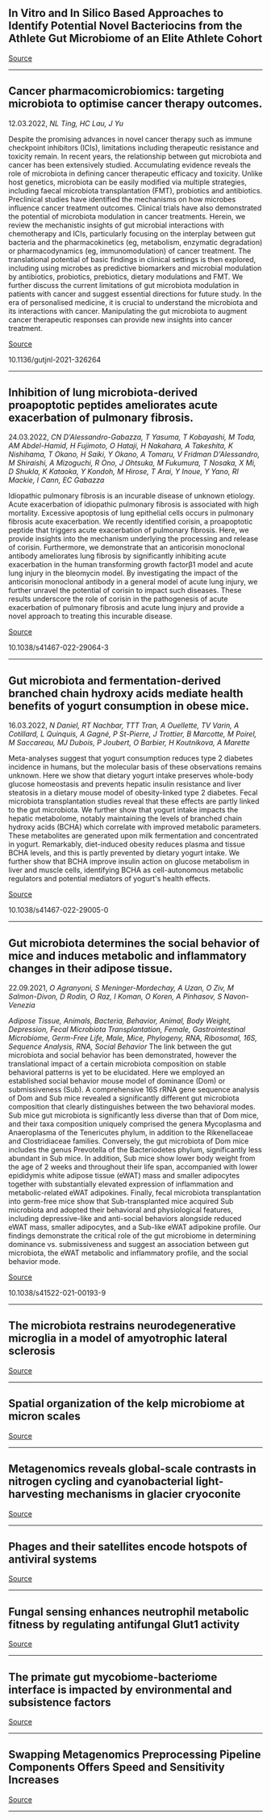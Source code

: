 ## In Vitro and In Silico Based Approaches to Identify Potential Novel Bacteriocins from the Athlete Gut Microbiome of an Elite Athlete Cohort

[Source](https://www.mdpi.com/2076-2607/10/4/701)

---

## Cancer pharmacomicrobiomics: targeting microbiota to optimise cancer therapy outcomes.
 12.03.2022, _NL Ting, HC Lau, J Yu_


Despite the promising advances in novel cancer therapy such as immune checkpoint inhibitors (ICIs), limitations including therapeutic resistance and toxicity remain. In recent years, the relationship between gut microbiota and cancer has been extensively studied. Accumulating evidence reveals the role of microbiota in defining cancer therapeutic efficacy and toxicity. Unlike host genetics, microbiota can be easily modified via multiple strategies, including faecal microbiota transplantation (FMT), probiotics and antibiotics. Preclinical studies have identified the mechanisms on how microbes influence cancer treatment outcomes. Clinical trials have also demonstrated the potential of microbiota modulation in cancer treatments. Herein, we review the mechanistic insights of gut microbial interactions with chemotherapy and ICIs, particularly focusing on the interplay between gut bacteria and the pharmacokinetics (eg, metabolism, enzymatic degradation) or pharmacodynamics (eg, immunomodulation) of cancer treatment. The translational potential of basic findings in clinical settings is then explored, including using microbes as predictive biomarkers and microbial modulation by antibiotics, probiotics, prebiotics, dietary modulations and FMT. We further discuss the current limitations of gut microbiota modulation in patients with cancer and suggest essential directions for future study. In the era of personalised medicine, it is crucial to understand the microbiota and its interactions with cancer. Manipulating the gut microbiota to augment cancer therapeutic responses can provide new insights into cancer treatment.

[Source](https://gut.bmj.com/content/early/2022/03/10/gutjnl-2021-326264)

10.1136/gutjnl-2021-326264

---

## Inhibition of lung microbiota-derived proapoptotic peptides ameliorates acute exacerbation of pulmonary fibrosis.
 24.03.2022, _CN D'Alessandro-Gabazza, T Yasuma, T Kobayashi, M Toda, AM Abdel-Hamid, H Fujimoto, O Hataji, H Nakahara, A Takeshita, K Nishihama, T Okano, H Saiki, Y Okano, A Tomaru, V Fridman D'Alessandro, M Shiraishi, A Mizoguchi, R Ono, J Ohtsuka, M Fukumura, T Nosaka, X Mi, D Shukla, K Kataoka, Y Kondoh, M Hirose, T Arai, Y Inoue, Y Yano, RI Mackie, I Cann, EC Gabazza_


Idiopathic pulmonary fibrosis is an incurable disease of unknown etiology. Acute exacerbation of idiopathic pulmonary fibrosis is associated with high mortality. Excessive apoptosis of lung epithelial cells occurs in pulmonary fibrosis acute exacerbation. We recently identified corisin, a proapoptotic peptide that triggers acute exacerbation of pulmonary fibrosis. Here, we provide insights into the mechanism underlying the processing and release of corisin. Furthermore, we demonstrate that an anticorisin monoclonal antibody ameliorates lung fibrosis by significantly inhibiting acute exacerbation in the human transforming growth factorβ1 model and acute lung injury in the bleomycin model. By investigating the impact of the anticorisin monoclonal antibody in a general model of acute lung injury, we further unravel the potential of corisin to impact such diseases. These results underscore the role of corisin in the pathogenesis of acute exacerbation of pulmonary fibrosis and acute lung injury and provide a novel approach to treating this incurable disease.

[Source](https://www.nature.com/articles/s41467-022-29064-3)

10.1038/s41467-022-29064-3

---

## Gut microbiota and fermentation-derived branched chain hydroxy acids mediate health benefits of yogurt consumption in obese mice.
 16.03.2022, _N Daniel, RT Nachbar, TTT Tran, A Ouellette, TV Varin, A Cotillard, L Quinquis, A Gagné, P St-Pierre, J Trottier, B Marcotte, M Poirel, M Saccareau, MJ Dubois, P Joubert, O Barbier, H Koutnikova, A Marette_


Meta-analyses suggest that yogurt consumption reduces type 2 diabetes incidence in humans, but the molecular basis of these observations remains unknown. Here we show that dietary yogurt intake preserves whole-body glucose homeostasis and prevents hepatic insulin resistance and liver steatosis in a dietary mouse model of obesity-linked type 2 diabetes. Fecal microbiota transplantation studies reveal that these effects are partly linked to the gut microbiota. We further show that yogurt intake impacts the hepatic metabolome, notably maintaining the levels of branched chain hydroxy acids (BCHA) which correlate with improved metabolic parameters. These metabolites are generated upon milk fermentation and concentrated in yogurt. Remarkably, diet-induced obesity reduces plasma and tissue BCHA levels, and this is partly prevented by dietary yogurt intake. We further show that BCHA improve insulin action on glucose metabolism in liver and muscle cells, identifying BCHA as cell-autonomous metabolic regulators and potential mediators of yogurt's health effects.

[Source](https://www.nature.com/articles/s41467-022-29005-0)

10.1038/s41467-022-29005-0

---

## Gut microbiota determines the social behavior of mice and induces metabolic and inflammatory changes in their adipose tissue.
 22.09.2021, _O Agranyoni, S Meninger-Mordechay, A Uzan, O Ziv, M Salmon-Divon, D Rodin, O Raz, I Koman, O Koren, A Pinhasov, S Navon-Venezia_


_Adipose Tissue, Animals, Bacteria, Behavior, Animal, Body Weight, Depression, Fecal Microbiota Transplantation, Female, Gastrointestinal Microbiome, Germ-Free Life, Male, Mice, Phylogeny, RNA, Ribosomal, 16S, Sequence Analysis, RNA, Social Behavior_
The link between the gut microbiota and social behavior has been demonstrated, however the translational impact of a certain microbiota composition on stable behavioral patterns is yet to be elucidated. Here we employed an established social behavior mouse model of dominance (Dom) or submissiveness (Sub). A comprehensive 16S rRNA gene sequence analysis of Dom and Sub mice revealed a significantly different gut microbiota composition that clearly distinguishes between the two behavioral modes. Sub mice gut microbiota is significantly less diverse than that of Dom mice, and their taxa composition uniquely comprised the genera Mycoplasma and Anaeroplasma of the Tenericutes phylum, in addition to the Rikenellaceae and Clostridiaceae families. Conversely, the gut microbiota of Dom mice includes the genus Prevotella of the Bacteriodetes phylum, significantly less abundant in Sub mice. In addition, Sub mice show lower body weight from the age of 2 weeks and throughout their life span, accompanied with lower epididymis white adipose tissue (eWAT) mass and smaller adipocytes together with substantially elevated expression of inflammation and metabolic-related eWAT adipokines. Finally, fecal microbiota transplantation into germ-free mice show that Sub-transplanted mice acquired Sub microbiota and adopted their behavioral and physiological features, including depressive-like and anti-social behaviors alongside reduced eWAT mass, smaller adipocytes, and a Sub-like eWAT adipokine profile. Our findings demonstrate the critical role of the gut microbiome in determining dominance vs. submissiveness and suggest an association between gut microbiota, the eWAT metabolic and inflammatory profile, and the social behavior mode.

[Source](https://www.nature.com/articles/s41522-021-00193-9)

10.1038/s41522-021-00193-9

---

## The microbiota restrains neurodegenerative microglia in a model of amyotrophic lateral sclerosis

[Source](https://microbiomejournal.biomedcentral.com/articles/10.1186/s40168-022-01232-z)

---

## Spatial organization of the kelp microbiome at micron scales

[Source](https://microbiomejournal.biomedcentral.com/articles/10.1186/s40168-022-01235-w)

---

## Metagenomics reveals global-scale contrasts in nitrogen cycling and cyanobacterial light-harvesting mechanisms in glacier cryoconite 

[Source](https://microbiomejournal.biomedcentral.com/articles/10.1186/s40168-022-01238-7)

---

## Phages and their satellites encode hotspots of antiviral systems

[Source](https://www.cell.com/cell-host-microbe/fulltext/S1931-3128(22)00104-4)

---

## Fungal sensing enhances neutrophil metabolic fitness by regulating antifungal Glut1 activity

[Source](https://www.cell.com/cell-host-microbe/fulltext/S1931-3128(22)00103-2)

---

## The primate gut mycobiome-bacteriome interface is impacted by environmental and subsistence factors

[Source](https://www.nature.com/articles/s41522-022-00274-3)

---

## Swapping Metagenomics Preprocessing Pipeline Components Offers Speed and Sensitivity Increases

[Source](https://journals.asm.org/doi/10.1128/msystems.01378-21)

---

